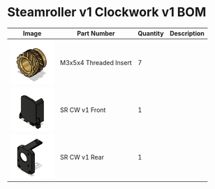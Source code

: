 # Steamroller v1 Clockwork v1 BOM
|Image|Part Number|Quantity|Description|
|-|-|-|-|
|![](images/M3x5x4%20Threaded%20Insert.png)|M3x5x4 Threaded Insert|7||
|![](images/SR%20CW%20v1%20Front.png)|SR CW v1 Front|1||
|![](images/SR%20CW%20v1%20Rear.png)|SR CW v1 Rear|1||
